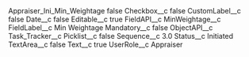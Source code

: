 <?xml version="1.0" encoding="UTF-8"?>
<CustomMetadata xmlns="http://soap.sforce.com/2006/04/metadata" xmlns:xsi="http://www.w3.org/2001/XMLSchema-instance" xmlns:xsd="http://www.w3.org/2001/XMLSchema">
    <label>Appraiser_Ini_Min_Weightage</label>
    <protected>false</protected>
    <values>
        <field>Checkbox__c</field>
        <value xsi:type="xsd:boolean">false</value>
    </values>
    <values>
        <field>CustomLabel__c</field>
        <value xsi:type="xsd:boolean">false</value>
    </values>
    <values>
        <field>Date__c</field>
        <value xsi:type="xsd:boolean">false</value>
    </values>
    <values>
        <field>Editable__c</field>
        <value xsi:type="xsd:boolean">true</value>
    </values>
    <values>
        <field>FieldAPI__c</field>
        <value xsi:type="xsd:string">MinWeightage__c</value>
    </values>
    <values>
        <field>FieldLabel__c</field>
        <value xsi:type="xsd:string">Min Weightage</value>
    </values>
    <values>
        <field>Mandatory__c</field>
        <value xsi:type="xsd:boolean">false</value>
    </values>
    <values>
        <field>ObjectAPI__c</field>
        <value xsi:type="xsd:string">Task_Tracker__c</value>
    </values>
    <values>
        <field>Picklist__c</field>
        <value xsi:type="xsd:boolean">false</value>
    </values>
    <values>
        <field>Sequence__c</field>
        <value xsi:type="xsd:double">3.0</value>
    </values>
    <values>
        <field>Status__c</field>
        <value xsi:type="xsd:string">Initiated</value>
    </values>
    <values>
        <field>TextArea__c</field>
        <value xsi:type="xsd:boolean">false</value>
    </values>
    <values>
        <field>Text__c</field>
        <value xsi:type="xsd:boolean">true</value>
    </values>
    <values>
        <field>UserRole__c</field>
        <value xsi:type="xsd:string">Appraiser</value>
    </values>
</CustomMetadata>
